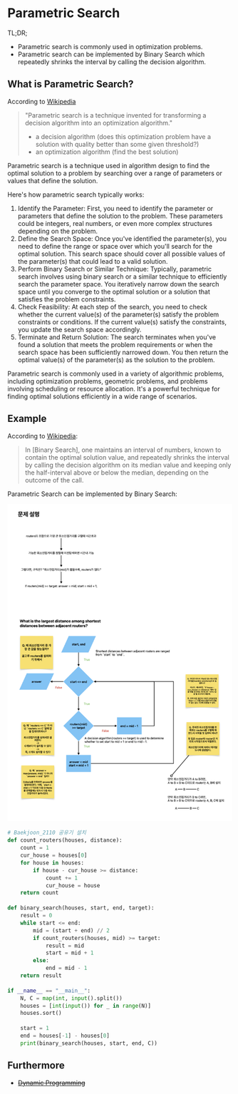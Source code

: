 # Parametric Search

TL;DR;

- Parametric search is commonly used in optimization problems.
- Parametric search can be implemented by Binary Search which repeatedly shrinks the interval by calling the decision algorithm.

## What is Parametric Search?

According to [Wikipedia](https://en.wikipedia.org/wiki/Parametric_search)

> "Parametric search is a technique invented for transforming a decision algorithm into an optimization algorithm."
>
> - a decision algorithm (does this optimization problem have a solution with quality better than some given threshold?)
> - an optimization algorithm (find the best solution)

Parametric search is a technique used in algorithm design to find the optimal solution to a problem by searching over a range of parameters or values that define the solution.

Here's how parametric search typically works:

1. Identify the Parameter: First, you need to identify the parameter or parameters that define the solution to the problem. These parameters could be integers, real numbers, or even more complex structures depending on the problem.
1. Define the Search Space: Once you've identified the parameter(s), you need to define the range or space over which you'll search for the optimal solution. This search space should cover all possible values of the parameter(s) that could lead to a valid solution.
1. Perform Binary Search or Similar Technique: Typically, parametric search involves using binary search or a similar technique to efficiently search the parameter space. You iteratively narrow down the search space until you converge to the optimal solution or a solution that satisfies the problem constraints.
1. Check Feasibility: At each step of the search, you need to check whether the current value(s) of the parameter(s) satisfy the problem constraints or conditions. If the current value(s) satisfy the constraints, you update the search space accordingly.
1. Terminate and Return Solution: The search terminates when you've found a solution that meets the problem requirements or when the search space has been sufficiently narrowed down. You then return the optimal value(s) of the parameter(s) as the solution to the problem.

Parametric search is commonly used in a variety of algorithmic problems, including optimization problems, geometric problems, and problems involving scheduling or resource allocation. It's a powerful technique for finding optimal solutions efficiently in a wide range of scenarios.

## Example

According to [Wikipedia](https://en.wikipedia.org/wiki/Parametric_search#Comparison_with_binary_search):

> In [Binary Search\], one maintains an interval of numbers, known to contain the optimal solution value, and repeatedly shrinks the interval by calling the decision algorithm on its median value and keeping only the half-interval above or below the median, depending on the outcome of the call.

Parametric Search can be implemented by Binary Search:

![b2110](./b2110.png)

```python
# Baekjoon_2110 공유기 설치
def count_routers(houses, distance):
    count = 1
    cur_house = houses[0]
    for house in houses:
        if house - cur_house >= distance:
            count += 1
            cur_house = house
    return count

def binary_search(houses, start, end, target):
    result = 0
    while start <= end:
        mid = (start + end) // 2
        if count_routers(houses, mid) >= target:
            result = mid
            start = mid + 1
        else:
            end = mid - 1
    return result

if __name__ == "__main__":
    N, C = map(int, input().split())
    houses = [int(input()) for _ in range(N)]
    houses.sort()

    start = 1
    end = houses[-1] - houses[0]
    print(binary_search(houses, start, end, C))

```

## Furthermore

- [~~Dynamic Programming~~]()

